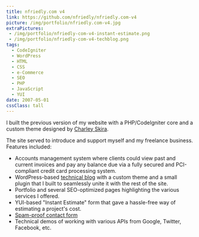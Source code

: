 ```yaml
---
title: nfriedly.com v4
link: https://github.com/nfriedly/nfriedly.com-v4
picture: /img/portfolio/nfriedly.com-v4.jpg
extraPictures:
 - /img/portfolio/nfriedly-com-v4-instant-estimate.png
 - /img/portfolio/nfriedly-com-v4-techblog.png
tags: 
  - CodeIgniter
  - WordPress
  - HTML
  - CSS
  - e-Commerce
  - SEO
  - PHP
  - JavaScript
  - YUI
date: 2007-05-01
cssClass: tall
---
```



I built the previous version of my website with a PHP/CodeIgniter core and a custom theme designed by [Charley Skira].

The site served to introduce and support myself and my freelance business. Features included:
* Accounts management system where clients could view past and current invoices and pay any balance due via a fully secured and PCI-compliant credit card processing system.
* WordPress-based [technical blog] with a custom theme and a small plugin that I built  to seamlessly unite it with the rest of the site.
* Portfolio and several SEO-optimized pages highlighting the various services I offered.
* YUI-based "Instant Estimate" form that gave a hassle-free way of estimating a project's cost.
* [Spam-proof contact form]
* Technical demos of working with various APIs from Google, Twitter, Facebook, etc.

[Charley Skira]: http://charleyskira.com/graphic-design/nfriedly-layout/
[technical blog]: /techblog
[spam-proof contact form]: /techblog/2009/06/how-to-build-a-spam-free-contact-forms-without-captchas/